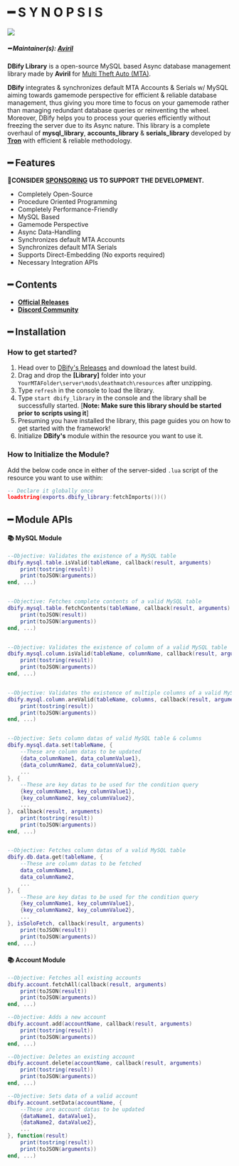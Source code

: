 # ━ S Y N O P S I S

![](https://raw.githubusercontent.com/ov-sa/DBify-Library/Documentation/assets/dbify_banner.png)

##### ━ Maintainer(s): [Aviril](https://github.com/Aviril)

**DBify Library** is a open-source MySQL based Async database management library made by **Aviril** for [Multi Theft Auto \(MTA\)](https://multitheftauto.com/).

**DBify** integrates & synchronizes default MTA Accounts & Serials w/ MySQL aiming towards gamemode perspective for efficient & reliable database management, thus giving you more time to focus on your gamemode rather than managing redundant database queries or reinventing the wheel. Moreover, DBify helps you to process your queries efficiently without freezing the server due to its Async nature. This library is a complete overhaul of **mysql_library**, **accounts_library** & **serials_library** developed by **[Tron](https://github.com/OvileAmriam)** with efficient & reliable methodology.

## ━ Features

💎**CONSIDER** [**SPONSORING**](https://ko-fi.com/ovileamriam) **US TO SUPPORT THE DEVELOPMENT.**

* Completely Open-Source
* Procedure Oriented Programming
* Completely Performance-Friendly
* MySQL Based
* Gamemode Perspective
* Async Data-Handling
* Synchronizes default MTA Accounts
* Synchronizes default MTA Serials
* Supports Direct-Embedding (No exports required)
* Necessary Integration APIs

## ━ Contents

* [**Official Releases**](https://github.com/OvileAmriam/MTA-DBify-Library/releases)
* [**Discord Community**](http://discord.gg/sVCnxPW)

## ━ Installation

### How to get started?

1. Head over to [DBify's Releases](https://github.com/ov-sa/DBify-Library/releases) and download the latest build.
2. Drag and drop the **\[Library\]** folder into your `YourMTAFolder\server\mods\deathmatch\resources` after unzipping.
3. Type `refresh` in the console to load the library.
4. Type `start dbify_library` in the console and the library shall be successfully started. [**Note: Make sure this library should be started prior to scripts using it**]
5. Presuming you have installed the library, this page guides you on how to get started with the framework!
6. Initialize **DBify's** module within the resource you want to use it.

### How to Initialize the Module?

Add the below code once in either of the server-sided `.lua` script of the resource you want to use within:

```lua
-- Declare it globally once
loadstring(exports.dbify_library:fetchImports())()
```

## ━ Module APIs

#### 📚 MySQL Module
```lua
--Objective: Validates the existence of a MySQL table
dbify.mysql.table.isValid(tableName, callback(result, arguments)
    print(tostring(result))
    print(toJSON(arguments))
end, ...)


--Objective: Fetches complete contents of a valid MySQL table
dbify.mysql.table.fetchContents(tableName, callback(result, arguments)
    print(toJSON(result))
    print(toJSON(arguments))
end, ...)


--Objective: Validates the existence of column of a valid MySQL table
dbify.mysql.column.isValid(tableName, columnName, callback(result, arguments)
    print(tostring(result))
    print(toJSON(arguments))
end, ...)


--Objective: Validates the existence of multiple columns of a valid MySQL table
dbify.mysql.column.areValid(tableName, columns, callback(result, arguments)
    print(tostring(result))
    print(toJSON(arguments))
end, ...)


--Objective: Sets column datas of valid MySQL table & columns
dbify.mysql.data.set(tableName, {
    --These are column datas to be updated
    {data_columnName1, data_columnValue1},
    {data_columnName2, data_columnValue2},
    ...
}, {
    --These are key datas to be used for the condition query
    {key_columnName1, key_columnValue1},
    {key_columnName2, key_columnValue2},
    ...
}, callback(result, arguments)
    print(tostring(result))
    print(toJSON(arguments))
end, ...)


--Objective: Fetches column datas of a valid MySQL table
dbify.db.data.get(tableName, {
    --These are column datas to be fetched
    data_columnName1,
    data_columnName2,
    ...
}, {
    --These are key datas to be used for the condition query
    {key_columnName1, key_columnValue1},
    {key_columnName2, key_columnValue2},
    ...
}, isSoloFetch, callback(result, arguments)
    print(toJSON(result))
    print(toJSON(arguments))
end, ...)
```

#### 📚 Account Module
```lua
--Objective: Fetches all existing accounts
dbify.account.fetchAll(callback(result, arguments)
    print(toJSON(result))
    print(toJSON(arguments))
end, ...)

--Objective: Adds a new account
dbify.account.add(accountName, callback(result, arguments)
    print(tostring(result))
    print(toJSON(arguments))
end, ...)

--Objective: Deletes an existing account
dbify.account.delete(accountName, callback(result, arguments)
    print(tostring(result))
    print(toJSON(arguments))
end, ...)

--Objective: Sets data of a valid account
dbify.account.setData(accountName, {
    --These are account datas to be updated
    {dataName1, dataValue1},
    {dataName2, dataValue2},
    ...
}, function(result)
    print(tostring(result))
    print(toJSON(arguments))
end, ...)
```
